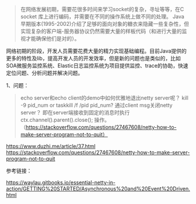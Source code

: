 
> 在网络发展初期，需要花很多时间来学习socket的复杂，寻址等等，在C socket 库上进行编码，并需要在不同的操作系统上做不同的处理。
Java 早期版本(1995-2002)介绍了足够的面向对象的糖衣来隐藏一些复杂性，但实现复杂的客户端-服务器协议仍然需要大量的样板代码（和进行大量的监视才能确保他们是对的）。

网络初期的阶段，开发人员需要花费大量的精力实现基础编程。目前Java提供的更多的特性及lib，提高开发人员的开发效率，但是新的问题也是类似的，比如SOA微服务监控系统、Elastic日志监控系统为项目提供监控、trace的协助，快速定位问题、分析问题并解决问题。

1、问题：
> echo server和echo client的demo中如何优雅地退出netty server呢？
kill -9 pid_num or taskkill /f /pid pid_num?
通过client msg关闭netty server？
即在server端接收到固定的消息时执行 ctx.channel().parent().close(); 操作。（https://stackoverflow.com/questions/27467608/netty-how-to-make-server-program-not-to-quit）

https://www.duzhi.me/article/37.html
https://stackoverflow.com/questions/27467608/netty-how-to-make-server-program-not-to-quit

参考链接：

https://waylau.gitbooks.io/essential-netty-in-action/GETTING%20STARTED/Asynchronous%20and%20Event%20Driven.html
